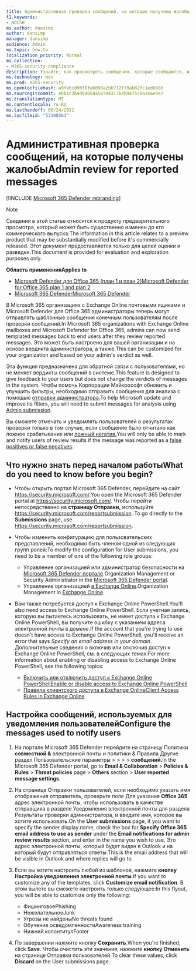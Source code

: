 ```yaml
---
title: Административная проверка сообщений, на которые получены жалобы
f1.keywords:
- NOCSH
ms.author: dansimp
author: dansimp
manager: dansimp
audience: Admin
ms.topic: how-to
localization_priority: Normal
ms.collection:
- M365-security-compliance
description: Узнайте, как просмотреть сообщения, которые сообщаются, и дать отзывы пользователям.
ms.technology: mdo
ms.prod: m365-security
ms.openlocfilehash: a9fa6c890f0fa6098a2bb712f79ab82fc1edb68b
ms.sourcegitcommit: ebb1c3b4d94058a58344317beb9475c8a2eae9a7
ms.translationtype: MT
ms.contentlocale: ru-RU
ms.lasthandoff: 06/24/2021
ms.locfileid: "53108563"
---
```

# <a name="admin-review-for-reported-messages"></a><span data-ttu-id="6d858-103">Административная проверка сообщений, на которые получены жалобы</span><span class="sxs-lookup"><span data-stu-id="6d858-103">Admin review for reported messages</span></span>

[!INCLUDE [Microsoft 365 Defender rebranding](../includes/microsoft-defender-for-office.md)]

> [!NOTE]
> <span data-ttu-id="6d858-104">Сведения в этой статье относятся к продукту предварительного просмотра, который может быть существенно изменен до его коммерческого выпуска.</span><span class="sxs-lookup"><span data-stu-id="6d858-104">The information in this article relates to a preview product that may be substantially modified before it's commercially released.</span></span> <span data-ttu-id="6d858-105">Этот документ предоставляется только для целей оценки и разведки.</span><span class="sxs-lookup"><span data-stu-id="6d858-105">This document is provided for evaluation and exploration purposes only.</span></span>

<span data-ttu-id="6d858-106">**Область применения**</span><span class="sxs-lookup"><span data-stu-id="6d858-106">**Applies to**</span></span>
- [<span data-ttu-id="6d858-107">Microsoft Defender для Office 365 (план 1 и план 2)</span><span class="sxs-lookup"><span data-stu-id="6d858-107">Microsoft Defender for Office 365 plan 1 and plan 2</span></span>](defender-for-office-365.md)
- [<span data-ttu-id="6d858-108">Microsoft 365 Defender</span><span class="sxs-lookup"><span data-stu-id="6d858-108">Microsoft 365 Defender</span></span>](../defender/microsoft-365-defender.md)

<span data-ttu-id="6d858-109">В Microsoft 365 организациях с Exchange Online почтовыми ящиками и Microsoft Defender для Office 365 администраторы теперь могут отправлять шаблонные сообщения конечным пользователям после проверки сообщений.</span><span class="sxs-lookup"><span data-stu-id="6d858-109">In Microsoft 365 organizations with Exchange Online mailboxes and Microsoft Defender for Office 365, admins can now send templated messages back to end users after they review reported messages.</span></span> <span data-ttu-id="6d858-110">Это может быть настроено для вашей организации и на основе вердикта администратора, а также.</span><span class="sxs-lookup"><span data-stu-id="6d858-110">This can be customized for your organization and based on your admin's verdict as well.</span></span>

<span data-ttu-id="6d858-111">Эта функция предназначена для обратной связи с пользователями, но не меняет вердикты сообщений в системе.</span><span class="sxs-lookup"><span data-stu-id="6d858-111">This feature is designed to give feedback to your users but does not change the verdicts of messages in the system.</span></span> <span data-ttu-id="6d858-112">Чтобы помочь Корпорации Майкрософт обновить и улучшить фильтры, необходимо отправить сообщения для анализа с помощью [отправки администратора.](admin-submission.md)</span><span class="sxs-lookup"><span data-stu-id="6d858-112">To help Microsoft update and improve its filters, you will need to submit messages for analysis using [Admin submission](admin-submission.md).</span></span>

<span data-ttu-id="6d858-113">Вы сможете отмечать и уведомлять пользователей о результатах проверки только в том случае, если сообщение было отчитано как ложное срабатывание или [ложный негатив.](report-false-positives-and-false-negatives.md)</span><span class="sxs-lookup"><span data-stu-id="6d858-113">You will only be able to mark and notify users of review results if the message was reported as a [false positives or false negatives](report-false-positives-and-false-negatives.md).</span></span>

## <a name="what-do-you-need-to-know-before-you-begin"></a><span data-ttu-id="6d858-114">Что нужно знать перед началом работы</span><span class="sxs-lookup"><span data-stu-id="6d858-114">What do you need to know before you begin?</span></span>

- <span data-ttu-id="6d858-115">Чтобы открыть портал Microsoft 365 Defender, перейдите на сайт <https://security.microsoft.com/>.</span><span class="sxs-lookup"><span data-stu-id="6d858-115">You open the Microsoft 365 Defender portal at <https://security.microsoft.com/>.</span></span> <span data-ttu-id="6d858-116">Чтобы перейти непосредственно на **страницу Отправки,** используйте <https://security.microsoft.com/reportsubmission> .</span><span class="sxs-lookup"><span data-stu-id="6d858-116">To go directly to the **Submissions** page, use <https://security.microsoft.com/reportsubmission>.</span></span>

- <span data-ttu-id="6d858-117">Чтобы изменить конфигурацию для пользовательских представлений, необходимо быть членом одной из следующих групп ролей:</span><span class="sxs-lookup"><span data-stu-id="6d858-117">To modify the configuration for User submissions, you need to be a member of one of the following role groups:</span></span>
  - <span data-ttu-id="6d858-118">Управление организацией или администратор безопасности на [Microsoft 365 Defender портале](permissions-microsoft-365-security-center.md).</span><span class="sxs-lookup"><span data-stu-id="6d858-118">Organization Management or Security Administrator in the [Microsoft 365 Defender portal](permissions-microsoft-365-security-center.md).</span></span>
  - <span data-ttu-id="6d858-119">Управление организацией [в Exchange Online](/Exchange/permissions-exo/permissions-exo#role-groups).</span><span class="sxs-lookup"><span data-stu-id="6d858-119">Organization Management in [Exchange Online](/Exchange/permissions-exo/permissions-exo#role-groups).</span></span>

- <span data-ttu-id="6d858-120">Вам также потребуется доступ к Exchange Online PowerShell.</span><span class="sxs-lookup"><span data-stu-id="6d858-120">You'll also need access to Exchange Online PowerShell.</span></span> <span data-ttu-id="6d858-121">Если учетная запись, которую вы пытаетесь использовать, не имеет доступа к Exchange Online PowerShell, вы получите ошибку с указанием адреса электронной почты в *домене.*</span><span class="sxs-lookup"><span data-stu-id="6d858-121">If the account that you're trying to use doesn't have access to Exchange Online PowerShell, you'll receive an error that says *Specify an email address in your domain*.</span></span> <span data-ttu-id="6d858-122">Дополнительные сведения о включив или отключив доступ к Exchange Online PowerShell, см. в следующих темах:</span><span class="sxs-lookup"><span data-stu-id="6d858-122">For more information about enabling or disabling access to Exchange Online PowerShell, see the following topics:</span></span>
  - [<span data-ttu-id="6d858-123">Включить или отключить доступ к Exchange Online PowerShell</span><span class="sxs-lookup"><span data-stu-id="6d858-123">Enable or disable access to Exchange Online PowerShell</span></span>](/powershell/exchange/disable-access-to-exchange-online-powershell)
  - [<span data-ttu-id="6d858-124">Правила клиентского доступа в Exchange Online</span><span class="sxs-lookup"><span data-stu-id="6d858-124">Client Access Rules in Exchange Online</span></span>](/exchange/clients-and-mobile-in-exchange-online/client-access-rules/client-access-rules)

## <a name="configure-the-messages-used-to-notify-users"></a><span data-ttu-id="6d858-125">Настройка сообщений, используемых для уведомления пользователей</span><span class="sxs-lookup"><span data-stu-id="6d858-125">Configure the messages used to notify users</span></span>

1. <span data-ttu-id="6d858-126">На портале Microsoft 365 Defender перейдите на страницу Политики **совместной &** электронной почты и политики & Правила Другие раздел Пользовательские параметры \>  \>  \>  \> **сообщений.**</span><span class="sxs-lookup"><span data-stu-id="6d858-126">In the Microsoft 365 Defender portal, go to **Email & Collaboration** \> **Policies & Rules** \> **Threat policies** page \> **Others** section \> **User reported message settings**.</span></span>

2. <span data-ttu-id="6d858-127">На  странице Отправки пользователей, если необходимо указать имя отображения отправитель, проверьте поле Для указания **Office 365**  адрес электронной почты, чтобы использовать в качестве отправщика в разделе Уведомления электронной почты для раздела Результаты проверки администратора, и введите имя, которое вы хотите использовать.</span><span class="sxs-lookup"><span data-stu-id="6d858-127">On the **User submissions** page, if you want to specify the sender display name, check the box for **Specify Office 365 email address to use as sender** under the **Email notifications for admin review results** section, and enter in the name you wish to use.</span></span> <span data-ttu-id="6d858-128">Это адрес электронной почты, который будет виден в Outlook и на который будут отправляться ответы.</span><span class="sxs-lookup"><span data-stu-id="6d858-128">This is the email address that will be visible in Outlook and where replies will go to.</span></span>

3. <span data-ttu-id="6d858-129">Если вы хотите настроить любой из шаблонов, нажмите **кнопку Настройка уведомления электронной почты**.</span><span class="sxs-lookup"><span data-stu-id="6d858-129">If you want to customize any of the templates, click **Customize email notification**.</span></span> <span data-ttu-id="6d858-130">В этом вылете вы сможете настроить только следующее:</span><span class="sxs-lookup"><span data-stu-id="6d858-130">In this flyout, you will be able to customize only the following:</span></span>
    - <span data-ttu-id="6d858-131">Фишинговое</span><span class="sxs-lookup"><span data-stu-id="6d858-131">Phishing</span></span>
    - <span data-ttu-id="6d858-132">Нежелательное</span><span class="sxs-lookup"><span data-stu-id="6d858-132">Junk</span></span>
    - <span data-ttu-id="6d858-133">Угрозы не найдены</span><span class="sxs-lookup"><span data-stu-id="6d858-133">No threats found</span></span>
    - <span data-ttu-id="6d858-134">Обучение осведомленности</span><span class="sxs-lookup"><span data-stu-id="6d858-134">Awareness training</span></span>
    - <span data-ttu-id="6d858-135">Нижний колонтитул</span><span class="sxs-lookup"><span data-stu-id="6d858-135">Footer</span></span>

4. <span data-ttu-id="6d858-136">По завершении нажмите кнопку **Сохранить**.</span><span class="sxs-lookup"><span data-stu-id="6d858-136">When you're finished, click **Save**.</span></span> <span data-ttu-id="6d858-137">Чтобы очистить эти значения, нажмите **кнопку Отменить** на странице Отправки пользователей.</span><span class="sxs-lookup"><span data-stu-id="6d858-137">To clear these values, click **Discard** on the User submissions page.</span></span>
